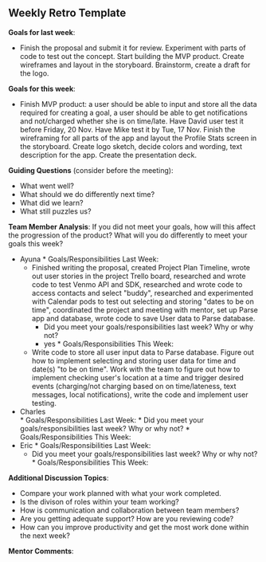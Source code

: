 ## Weekly Retro Template  

**Goals for last week**:
- Finish the proposal and submit it for review. Experiment with parts of code to test out the concept. Start building the MVP product. Create wireframes and layout in the storyboard. Brainstorm, create a draft for the logo.  

**Goals for this week**:
- Finish MVP product: a user should be able to input and store all the data required for creating a goal, a user should be able to get notifications and not/charged whether she is on time/late. Have David user test it before Friday, 20 Nov. Have Mike test it by Tue, 17 Nov. Finish the wireframing for all parts of the app and layout the Profile Stats screen in the storyboard. Create logo sketch, decide colors and wording, text description for the app. Create the presentation deck.    

**Guiding Questions** (consider before the meeting):

  *  What went well?
  *  What should we do differently next time?
  *  What did we learn?
  *  What still puzzles us?
 
**Team Member Analysis**:
If you did not meet your goals, how will this affect the progression of the product? What will you do differently to meet your goals this week?

  *  Ayuna
    * Goals/Responsibilities Last Week:
      - Finished writing the proposal, created Project Plan Timeline, wrote out user stories in the project Trello board, researched and wrote code to test Venmo API and SDK, researched and wrote code to access contacts and select "buddy", researched and experimented with Calendar pods to test out selecting and storing "dates to be on time", coordinated the project and meeting with mentor, set up Parse app and database, wrote code to save User data to Parse database.        
        * Did you meet your goals/responsibilities last week? Why or why not? 
         - yes
    * Goals/Responsibilities This Week:
      - Write code to store all user input data to Parse database. Figure out how to implement selecting and storing user data for time and date(s) "to be on time". Work with the team to figure out how to implement checking user's location at a time and trigger desired events (charging/not charging based on on time/lateness, text messages, local notifications), write the code and implement user testing. 
  *  Charles    
    * Goals/Responsibilities Last Week:
         * Did you meet your goals/responsibilities last week? Why or why not?
    * Goals/Responsibilities This Week:
  *  Eric
    * Goals/Responsibilities Last Week:
        * Did you meet your goals/responsibilities last week? Why or why not?
    * Goals/Responsibilities This Week:

**Additional Discussion Topics**:

  *  Compare your work planned with what your work completed. 
  *  Is the divison of roles within your team working?
  *  How is communication and collaboration between team members?
  *  Are you getting adequate support? How are you reviewing code?
  *  How can you improve productivity and get the most work done within the next week?

**Mentor Comments**:
